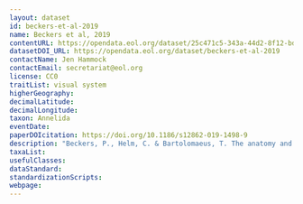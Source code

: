 ```yaml
---
layout: dataset
id: beckers-et-al-2019
name: Beckers et al, 2019
contentURL: https://opendata.eol.org/dataset/25c471c5-343a-44d2-8f12-bd8f4dccb68f/resource/6f976193-2a4f-4c10-b743-a7ec866559b0/download/beckers.zip
datasetDOI_URL: https://opendata.eol.org/dataset/beckers-et-al-2019
contactName: Jen Hammock
contactEmail: secretariat@eol.org
license: CC0
traitList: visual system
higherGeography:
decimalLatitude:
decimalLongitude:
taxon: Annelida
eventDate:
paperDOIcitation: https://doi.org/10.1186/s12862-019-1498-9
description: "Beckers, P., Helm, C. & Bartolomaeus, T. The anatomy and development of the nervous system in Magelonidae (Annelida) ,Aei insights into the evolution of the annelid brain. BMC Evol Biol 19, 173 (2019). https://doi.org/10.1186/s12862-019-1498-9"
taxaList: 
usefulClasses:
dataStandard:
standardizationScripts:
webpage:
---
```


